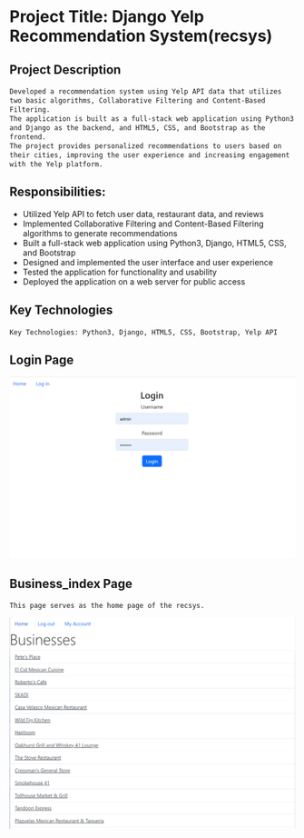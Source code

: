 # Project Title: Django Yelp Recommendation System(recsys)

## Project Description
    Developed a recommendation system using Yelp API data that utilizes two basic algorithms, Collaborative Filtering and Content-Based Filtering.
    The application is built as a full-stack web application using Python3 and Django as the backend, and HTML5, CSS, and Bootstrap as the frontend. 
    The project provides personalized recommendations to users based on their cities, improving the user experience and increasing engagement with the Yelp platform.

## Responsibilities:
* Utilized Yelp API to fetch user data, restaurant data, and reviews
* Implemented Collaborative Filtering and Content-Based Filtering algorithms to generate recommendations
* Built a full-stack web application using Python3, Django, HTML5, CSS, and Bootstrap
* Designed and implemented the user interface and user experience
* Tested the application for functionality and usability
* Deployed the application on a web server for public access

## Key Technologies
    Key Technologies: Python3, Django, HTML5, CSS, Bootstrap, Yelp API


## Login Page
![Login_Page](/Display/Login.png)


## Business_index Page
    This page serves as the home page of the recsys.
![Business_index_Page](/Display/Business_index.png)

